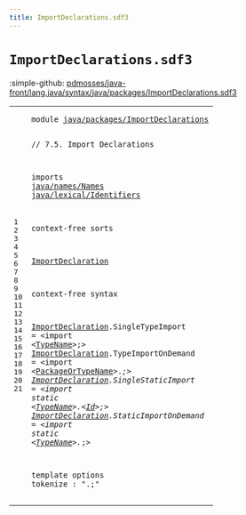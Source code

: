 ```yaml
---
title: ImportDeclarations.sdf3
---
```


# `ImportDeclarations.sdf3`

:simple-github: [pdmosses/java-front/lang.java/syntax/java/packages/ImportDeclarations.sdf3]

[pdmosses/java-front/lang.java/syntax/java/packages/ImportDeclarations.sdf3]: https://github.com/pdmosses/java-front/blob/master/lang.java/syntax/java/packages/ImportDeclarations.sdf3 "The source file on GitHub"

<div class="sdf3"><table class="highlighttable"><tbody><tr><td class="linenos"><div class="linenodiv"><pre><span></span>1
2
3
4
5
6
7
8
9
10
11
12
13
14
15
16
17
18
19
20
21
</pre></div></td>
<td class="code"><pre><code><span class="keyword">module</span> <a href="../Main.sdf3#java/packages/ImportDeclarations_94_126" id="java/packages/ImportDeclarations_7_39" title="Referenced at ../Main.sdf3 line 7">java/packages/ImportDeclarations</a>

<span class="layout">// 7.5. Import Declarations</span>

<span class="keyword">imports</span>
  <a href="../../names/Names.sdf3#java/names/Names_7_23" id="java/names/Names_80_96" title="Defined at ../../names/Names.sdf3 line 1">java/names/Names</a>
  <a href="../../lexical/Identifiers.sdf3#java/lexical/Identifiers_7_31" id="java/lexical/Identifiers_99_123" title="Defined at ../../lexical/Identifiers.sdf3 line 1">java/lexical/Identifiers</a>

<span class="keyword">context-free sorts</span>

  <a href="../CompilationUnits.sdf3#ImportDeclaration_310_327" id="ImportDeclaration_147_164" title="Referenced at ../CompilationUnits.sdf3 line 20">ImportDeclaration</a>

<span class="keyword">context-free syntax</span>
  
  <a href="../CompilationUnits.sdf3#ImportDeclaration_310_327" id="ImportDeclaration_191_208" title="Referenced at ../CompilationUnits.sdf3 line 20">ImportDeclaration</a>.<span class="cons_Constructor"><span id="SingleTypeImport_209_225" title="Not referenced locally, nor via imports">SingleTypeImport</span></span>     = &lt;<span class="cons_String">import</span> &lt;<a href="../../names/Names.sdf3#TypeName_145_153" id="TypeName_241_249" title="Defined at ../../names/Names.sdf3 line 11, 21, 22">TypeName</a>&gt;<span class="cons_String">;</span>&gt;
  <a href="../CompilationUnits.sdf3#ImportDeclaration_310_327" id="ImportDeclaration_255_272" title="Referenced at ../CompilationUnits.sdf3 line 20">ImportDeclaration</a>.<span class="cons_Constructor"><span id="TypeImportOnDemand_273_291" title="Not referenced locally, nor via imports">TypeImportOnDemand</span></span>   = &lt;<span class="cons_String">import</span> &lt;<a href="../../names/Names.sdf3#PackageOrTypeName_156_173" id="PackageOrTypeName_305_322" title="Defined at ../../names/Names.sdf3 line 12, 23, 24">PackageOrTypeName</a>&gt;<span class="cons_String">.*;</span>&gt;
  <a href="../CompilationUnits.sdf3#ImportDeclaration_310_327" id="ImportDeclaration_330_347" title="Referenced at ../CompilationUnits.sdf3 line 20">ImportDeclaration</a>.<span class="cons_Constructor"><span id="SingleStaticImport_348_366" title="Not referenced locally, nor via imports">SingleStaticImport</span></span>   = &lt;<span class="cons_String">import</span> <span class="cons_String">static</span> &lt;<a href="../../names/Names.sdf3#TypeName_145_153" id="TypeName_387_395" title="Defined at ../../names/Names.sdf3 line 11, 21, 22">TypeName</a>&gt;<span class="cons_String">.</span>&lt;<a href="../../lexical/Identifiers.sdf3#Id_141_143" id="Id_398_400" title="Defined at ../../lexical/Identifiers.sdf3 line 15, 23">Id</a>&gt;<span class="cons_String">;</span>&gt;
  <a href="../CompilationUnits.sdf3#ImportDeclaration_310_327" id="ImportDeclaration_406_423" title="Referenced at ../CompilationUnits.sdf3 line 20">ImportDeclaration</a>.<span class="cons_Constructor"><span id="StaticImportOnDemand_424_444" title="Not referenced locally, nor via imports">StaticImportOnDemand</span></span> = &lt;<span class="cons_String">import</span> <span class="cons_String">static</span> &lt;<a href="../../names/Names.sdf3#TypeName_145_153" id="TypeName_463_471" title="Defined at ../../names/Names.sdf3 line 11, 21, 22">TypeName</a>&gt;<span class="cons_String">.*;</span>&gt;  

<span class="keyword">template options</span>
  <span class="keyword">tokenize</span> : ".;" 
</code></pre></td></tr></tbody></table></div>